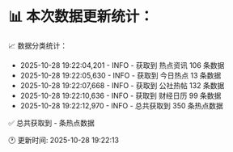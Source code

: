 📊 本次数据更新统计：
==========================

📈 数据分类统计：
- 2025-10-28 19:22:04,201 - INFO - 获取到 热点资讯 106 条数据
- 2025-10-28 19:22:05,630 - INFO - 获取到 今日热点 13 条数据
- 2025-10-28 19:22:07,668 - INFO - 获取到 公社热帖 132 条数据
- 2025-10-28 19:22:10,636 - INFO - 获取到 财经日历 99 条数据
- 2025-10-28 19:22:12,970 - INFO - 总共获取到 350 条热点数据

✅ 总共获取到 - 条热点数据

🕐 更新时间: 2025-10-28 19:22:13
